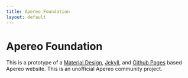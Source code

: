 ```yaml
---
title: Apereo Foundation
layout: default
---
```


# Apereo Foundation

This is a prototype of a [Material Design](https://material.io/design/), [Jekyll](https://jekyllrb.com/), and [Github Pages](https://pages.github.com/) based Apereo website.
This is an unofficial Apereo community project.
